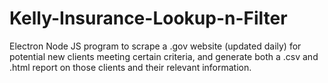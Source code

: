 # Kelly-Insurance-Lookup-n-Filter
Electron Node JS program to scrape a .gov website (updated daily) for potential new clients meeting certain criteria, and generate both a .csv and .html report on those clients and their relevant information.
